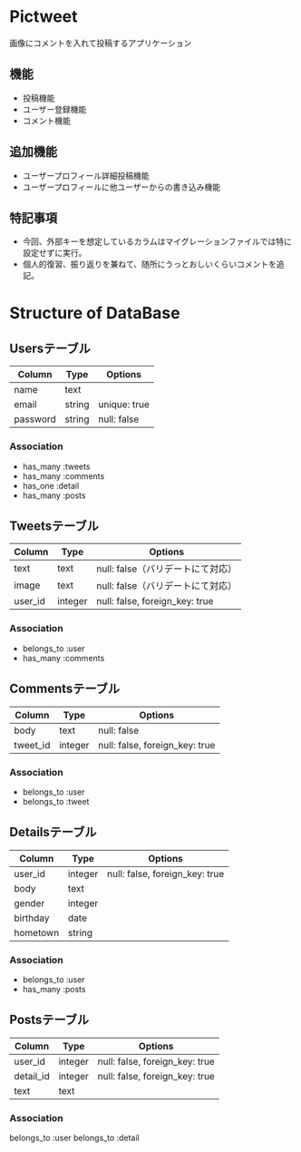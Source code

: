 # Pictweet

画像にコメントを入れて投稿するアプリケーション

## 機能
- 投稿機能
- ユーザー登録機能
- コメント機能

## 追加機能
- ユーザープロフィール詳細投稿機能
- ユーザープロフィールに他ユーザーからの書き込み機能

## 特記事項
- 今回、外部キーを想定しているカラムはマイグレーションファイルでは特に設定せずに実行。
- 個人的復習、振り返りを兼ねて、随所にうっとおしいくらいコメントを追記。


# Structure of DataBase

## Usersテーブル
|Column|Type|Options|
|------|----|-------|
|name|text||
|email|string|unique: true|
|password|string|null: false|

### Association
- has_many :tweets
- has_many :comments
- has_one  :detail
- has_many :posts


## Tweetsテーブル
|Column|Type|Options|
|------|----|-------|
|text|text|null: false（バリデートにて対応）|
|image|text|null: false（バリデートにて対応）|
|user_id|integer|null: false, foreign_key: true|

### Association
- belongs_to :user
- has_many :comments


## Commentsテーブル
|Column|Type|Options|
|------|----|-------|
|body|text|null: false|
|tweet_id|integer|null: false, foreign_key: true|

### Association
- belongs_to :user
- belongs_to :tweet


## Detailsテーブル
|Column|Type|Options|
|------|----|-------|
|user_id|integer|null: false, foreign_key: true|
|body|text||
|gender|integer||
|birthday|date||
|hometown|string||

### Association
- belongs_to :user
- has_many   :posts


## Postsテーブル
|Column|Type|Options|
|------|----|-------|
|user_id|integer|null: false, foreign_key: true|
|detail_id|integer|null: false, foreign_key: true|
|text|text||

### Association
  belongs_to :user
  belongs_to :detail

